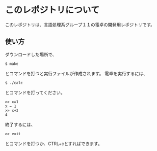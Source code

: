 # このレポジトリについて
このレポジトリは、言語処理系グループ１１の電卓の開発用レポジトリです。

## 使い方
ダウンロードした場所で、		
```
$ make
```
とコマンドを打つと実行ファイルが作成されます。
電卓を実行するには、
```
$ ./calc
```
とコマンドを打ってください。
```
>> x=1
x = 1
>> x+3
4
```
終了するには、
```
>> exit
```
とコマンドを打つか、CTRL+cとすればできます。
